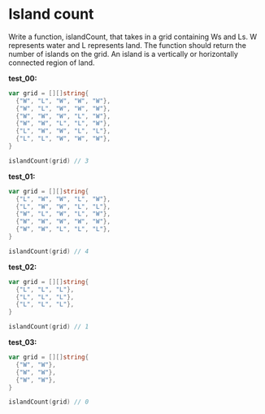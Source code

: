 # Island count

Write a function, islandCount, that takes in a grid containing Ws and Ls. W represents water and L represents land. The function should return the number of islands on the grid. An island is a vertically or horizontally connected region of land.

**test_00:**
```go
var grid = [][]string{
  {"W", "L", "W", "W", "W"},
  {"W", "L", "W", "W", "W"},
  {"W", "W", "W", "L", "W"},
  {"W", "W", "L", "L", "W"},
  {"L", "W", "W", "L", "L"},
  {"L", "L", "W", "W", "W"},
}

islandCount(grid) // 3
```
**test_01:**
```go
var grid = [][]string{
  {"L", "W", "W", "L", "W"},
  {"L", "W", "W", "L", "L"},
  {"W", "L", "W", "L", "W"},
  {"W", "W", "W", "W", "W"},
  {"W", "W", "L", "L", "L"},
}

islandCount(grid) // 4
```
**test_02:**
```go
var grid = [][]string{
  {"L", "L", "L"},
  {"L", "L", "L"},
  {"L", "L", "L"},
}

islandCount(grid) // 1
```
**test_03:**
```go
var grid = [][]string{
  {"W", "W"},
  {"W", "W"},
  {"W", "W"},
}

islandCount(grid) // 0
```
